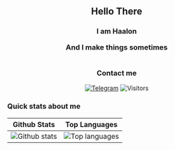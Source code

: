 <h2 align="center">Hello There</h2>
<h3 align="center">
  I am Haalon
  
  And I make things sometimes 
</h3>
<h1></h1>
<h3 align="center">Contact me</h3>
<p align="center">
<a href="https://t.me/@aalon"><img alt="Telegram" src="https://img.shields.io/badge/-Telegram-1a1b27?style=flat&logo=telegram"></a>
<img alt="Visitors" src="https://visitor-badge.glitch.me/badge?page_id=Haalon.Haalon">
</p>

### Quick stats about me
| Github Stats | Top Languages |
| --- | --- |
| ![Github stats](https://github-readme-stats.vercel.app/api?username=Haalon&show_icons=true&title_color=E22B12&icon_color=E22B12&text_color=9f9f9f&bg_color=151515&count_private=true) | ![Top languages](https://github-readme-stats.vercel.app/api/top-langs/?username=Haalon&show_icons=true&title_color=E22B12&icon_color=E22B12&text_color=9f9f9f&bg_color=151515&count_private=true&layout=compact) |

